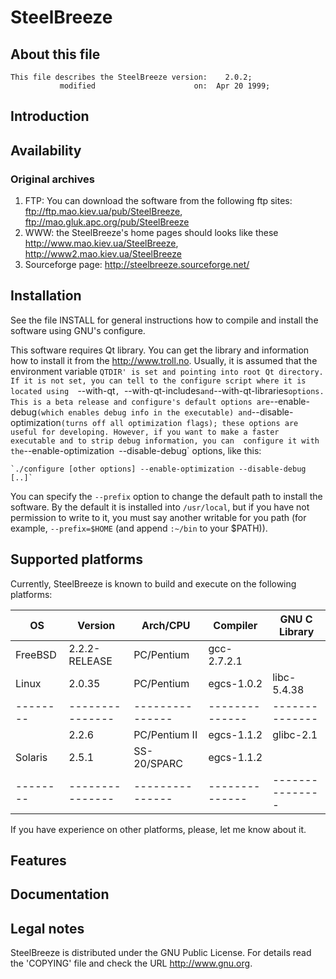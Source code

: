 
   # SteelBreeze

   ## About this file
   
    This file describes the SteelBreeze version: 	2.0.2;
               modified                      on:  Apr 20 1999;

   ## Introduction
   
   ## Availability
   
   ### Original archives
   
   

   1. FTP: You can download the software from the following ftp sites:
	ftp://ftp.mao.kiev.ua/pub/SteelBreeze,
	ftp://mao.gluk.apc.org/pub/SteelBreeze
   2. WWW: the SteelBreeze's home pages should looks like these
	http://www.mao.kiev.ua/SteelBreeze,
	http://www2.mao.kiev.ua/SteelBreeze
   3. Sourceforge page: http://steelbreeze.sourceforge.net/


   ## Installation

   See the file INSTALL for general instructions how to compile and install
the software using GNU's configure.

   This software requires Qt library. You can get the library and information
how to install it from the http://www.troll.no. Usually, it is assumed that the
environment variable `QTDIR' is set and pointing into root Qt directory. If it
is not set, you can tell to the configure script where it is located using 
`--with-qt`, `--with-qt-includes` and `--with-qt-libraries` options.
   This is a beta release and configure's default options are `--enable-debug`
(which enables debug info in the executable) and `--disable-optimization` (turns
off all optimization flags); these options are useful for developing. However,
if you want to make a faster executable and to strip debug information, you can 
configure it with the `--enable-optimization` `--disable-debug` options, like
this:

	`./configure [other options] --enable-optimization --disable-debug [..]`

   You can specify the `--prefix` option to change the default path to install
the software. By the default it is installed into `/usr/local`, but if you
have not permission to write to it, you must say another writable for you path
(for example, `--prefix=$HOME` (and append `:~/bin` to your $PATH)).



   ## Supported platforms

   Currently, SteelBreeze is known to build and execute on the following
platforms:

OS      | Version       | Arch/CPU      |  Compiler    |  GNU C Library
--------|---------------|---------------|--------------|--------------
FreeBSD | 2.2.2-RELEASE | PC/Pentium    |  gcc-2.7.2.1 |
Linux   | 2.0.35        | PC/Pentium    |  egcs-1.0.2  |  libc-5.4.38
--------|---------------|---------------|--------------|--------------
        | 2.2.6         | PC/Pentium II |  egcs-1.1.2  |  glibc-2.1
Solaris | 2.5.1         | SS-20/SPARC   |  egcs-1.1.2  |
--------|---------------|---------------|--------------|---------------

If you have experience on other platforms, please, let me know about it.


   ## Features


   ## Documentation


   ## Legal notes

   SteelBreeze is distributed under the GNU Public License. For details
read the 'COPYING' file and check the URL http://www.gnu.org.


